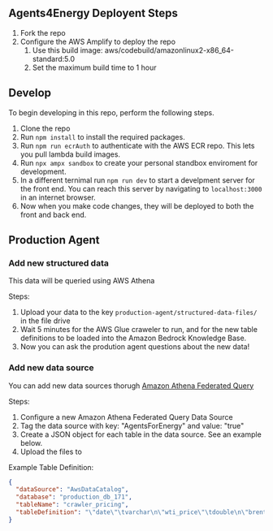 
## Agents4Energy Deployent Steps
1. Fork the repo
1. Configure the AWS Amplify to deploy the repo
    1. Use this build image: aws/codebuild/amazonlinux2-x86_64-standard:5.0
    1. Set the maximum build time to 1 hour

## Develop
To begin developing in this repo, perform the following steps.
1. Clone the repo
1. Run `npm install` to install the required packages.
1. Run `npm run ecrAuth` to authenticate with the AWS ECR repo. This lets you pull lambda build images.
1. Run `npx ampx sandbox` to create your personal standbox enviroment for development.
1. In a different ternimal run `npm run dev` to start a develpment server for the front end. You can reach this server by navigating to `localhost:3000` in an internet browser.
1. Now when you make code changes, they will be deployed to both the front and back end.


## Production Agent

### Add new structured data
This data will be queried using AWS Athena

Steps:
1. Upload your data to the key `production-agent/structured-data-files/` in the file drive
1. Wait 5 minutes for the AWS Glue craweler to run, and for the new table definitions to be loaded into the Amazon Bedrock Knowledge Base.
1. Now you can ask the prodution agent questions about the new data!

### Add new data source
You can add new data sources thorugh [Amazon Athena Federated Query](https://docs.aws.amazon.com/athena/latest/ug/connect-to-a-data-source.html)

Steps:
1. Configure a new Amazon Athena Federated Query Data Source
1. Tag the data source with key: "AgentsForEnergy" and value: "true"
1. Create a JSON object for each table in the data source. See an example below.
1. Upload the files to 

Example Table Definition:
```json
{
  "dataSource": "AwsDataCatalog",
  "database": "production_db_171",
  "tableName": "crawler_pricing",
  "tableDefinition": "\"date\"\tvarchar\n\"wti_price\"\tdouble\n\"brent_price\"\tdouble\n\"volume\"\tbigint"
}
```
